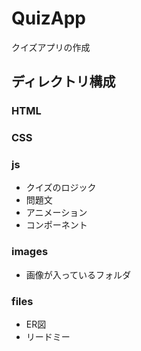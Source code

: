 # QuizApp
クイズアプリの作成

## ディレクトリ構成

### HTML
### CSS

### js
- クイズのロジック
- 問題文
- アニメーション
- コンポーネント
### images
- 画像が入っているフォルダ
### files
- ER図
- リードミー
